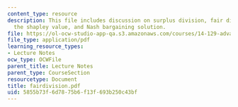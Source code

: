 ```yaml
---
content_type: resource
description: This file includes discussion on surplus division, fair distribution,
  the shapley value, and Nash bargaining solution.
file: https://ol-ocw-studio-app-qa.s3.amazonaws.com/courses/14-129-advanced-contract-theory-spring-2005/5855b73f6d7875b6f13f693b250c43bf_fairdivision.pdf
file_type: application/pdf
learning_resource_types:
- Lecture Notes
ocw_type: OCWFile
parent_title: Lecture Notes
parent_type: CourseSection
resourcetype: Document
title: fairdivision.pdf
uid: 5855b73f-6d78-75b6-f13f-693b250c43bf
---
```

